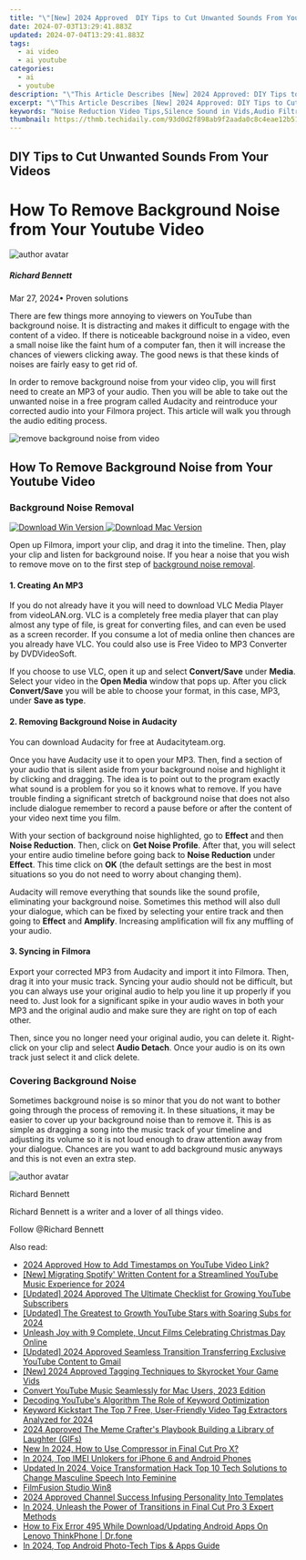 ```yaml
---
title: "\"[New] 2024 Approved  DIY Tips to Cut Unwanted Sounds From Your Videos\""
date: 2024-07-03T13:29:41.883Z
updated: 2024-07-04T13:29:41.883Z
tags:
  - ai video
  - ai youtube
categories:
  - ai
  - youtube
description: "\"This Article Describes [New] 2024 Approved: DIY Tips to Cut Unwanted Sounds From Your Videos\""
excerpt: "\"This Article Describes [New] 2024 Approved: DIY Tips to Cut Unwanted Sounds From Your Videos\""
keywords: "Noise Reduction Video Tips,Silence Sound in Vids,Audio Filtration Guide,Remove Background Noise,Clean Video Soundscape,Mute Unwanted Audio,Soundproofing Videos"
thumbnail: https://thmb.techidaily.com/93d0d2f898ab9f2aada0c8c4eae12b5163704e3e0107a7a0c827d88713775503.png
---
```


## DIY Tips to Cut Unwanted Sounds From Your Videos

# How To Remove Background Noise from Your Youtube Video

![author avatar](https://images.wondershare.com/filmora/article-images/richard-bennett.jpg)

##### Richard Bennett

 Mar 27, 2024• Proven solutions

There are few things more annoying to viewers on YouTube than background noise. It is distracting and makes it difficult to engage with the content of a video. If there is noticeable background noise in a video, even a small noise like the faint hum of a computer fan, then it will increase the chances of viewers clicking away. The good news is that these kinds of noises are fairly easy to get rid of.

In order to remove background noise from your video clip, you will first need to create an MP3 of your audio. Then you will be able to take out the unwanted noise in a free program called Audacity and reintroduce your corrected audio into your Filmora project. This article will walk you through the audio editing process.

![remove background noise from video](https://images.wondershare.com/filmora/article-images/2021/remove-background-noise-from-video.jpg)

## How To Remove Background Noise from Your Youtube Video

### Background Noise Removal

[![Download Win Version](https://images.wondershare.com/filmora/guide/download-btn-win.jpg) ](https://tools.techidaily.com/wondershare/filmora/download/) [![Download Mac Version](https://images.wondershare.com/filmora/guide/download-btn-mac.jpg) ](https://tools.techidaily.com/wondershare/filmora/download/)

Open up Filmora, import your clip, and drag it into the timeline. Then, play your clip and listen for background noise. If you hear a noise that you wish to remove move on to the first step of [background noise removal](https://tools.techidaily.com/wondershare/filmora/download/).

#### 1\.  Creating An MP3

If you do not already have it you will need to download VLC Media Player from videoLAN.org. VLC is a completely free media player that can play almost any type of file, is great for converting files, and can even be used as a screen recorder. If you consume a lot of media online then chances are you already have VLC. You could also use is Free Video to MP3 Converter by DVDVideoSoft.

If you choose to use VLC, open it up and select **Convert/Save** under **Media**. Select your video in the **Open Media** window that pops up. After you click **Convert/Save** you will be able to choose your format, in this case, MP3, under **Save as type**.

#### 2\.  Removing Background Noise in Audacity

You can download Audacity for free at Audacityteam.org.

Once you have Audacity use it to open your MP3\. Then, find a section of your audio that is silent aside from your background noise and highlight it by clicking and dragging. The idea is to point out to the program exactly what sound is a problem for you so it knows what to remove. If you have trouble finding a significant stretch of background noise that does not also include dialogue remember to record a pause before or after the content of your video next time you film.

With your section of background noise highlighted, go to **Effect** and then **Noise Reduction**. Then, click on **Get Noise Profile**. After that, you will select your entire audio timeline before going back to **Noise Reduction** under **Effect**. This time click on **OK** (the default settings are the best in most situations so you do not need to worry about changing them).

Audacity will remove everything that sounds like the sound profile, eliminating your background noise. Sometimes this method will also dull your dialogue, which can be fixed by selecting your entire track and then going to **Effect** and **Amplify**. Increasing amplification will fix any muffling of your audio.

#### 3\. Syncing in Filmora

Export your corrected MP3 from Audacity and import it into Filmora. Then, drag it into your music track. Syncing your audio should not be difficult, but you can always use your original audio to help you line it up properly if you need to. Just look for a significant spike in your audio waves in both your MP3 and the original audio and make sure they are right on top of each other.

Then, since you no longer need your original audio, you can delete it. Right-click on your clip and select **Audio Detach**. Once your audio is on its own track just select it and click delete.

### Covering Background Noise

Sometimes background noise is so minor that you do not want to bother going through the process of removing it. In these situations, it may be easier to cover up your background noise than to remove it. This is as simple as dragging a song into the music track of your timeline and adjusting its volume so it is not loud enough to draw attention away from your dialogue. Chances are you want to add background music anyways and this is not even an extra step.

![author avatar](https://images.wondershare.com/filmora/article-images/richard-bennett.jpg)

Richard Bennett

Richard Bennett is a writer and a lover of all things video.

Follow @Richard Bennett


<ins class="adsbygoogle"
     style="display:block"
     data-ad-format="autorelaxed"
     data-ad-client="ca-pub-7571918770474297"
     data-ad-slot="1223367746"></ins>



<ins class="adsbygoogle"
     style="display:block"
     data-ad-client="ca-pub-7571918770474297"
     data-ad-slot="8358498916"
     data-ad-format="auto"
     data-full-width-responsive="true"></ins>

<span class="atpl-alsoreadstyle">Also read:</span>
<div><ul>
<li><a href="https://youtube-blog.techidaily.com/approved-how-to-add-timestamps-on-youtube-video-link/"><u>2024 Approved  How to Add Timestamps on YouTube Video Link?</u></a></li>
<li><a href="https://youtube-blog.techidaily.com/igrating-spotify-written-content-for-a-streamlined-youtube-music-experience-for-2024/"><u>[New] Migrating Spotify' Written Content for a Streamlined YouTube Music Experience for 2024</u></a></li>
<li><a href="https://youtube-blog.techidaily.com/ed-2024-approved-the-ultimate-checklist-for-growing-youtube-subscribers/"><u>[Updated] 2024 Approved  The Ultimate Checklist for Growing YouTube Subscribers</u></a></li>
<li><a href="https://youtube-blog.techidaily.com/ed-the-greatest-to-growth-youtube-stars-with-soaring-subs-for-2024/"><u>[Updated] The Greatest to Growth  YouTube Stars with Soaring Subs for 2024</u></a></li>
<li><a href="https://youtube-blog.techidaily.com/sh-joy-with-9-complete-uncut-films-celebrating-christmas-day-online/"><u>Unleash Joy with 9 Complete, Uncut Films Celebrating Christmas Day Online</u></a></li>
<li><a href="https://youtube-blog.techidaily.com/ed-2024-approved-seamless-transition-transferring-exclusive-youtube-content-to-gmail/"><u>[Updated] 2024 Approved  Seamless Transition  Transferring Exclusive YouTube Content to Gmail</u></a></li>
<li><a href="https://youtube-blog.techidaily.com/024-approved-tagging-techniques-to-skyrocket-your-game-vids/"><u>[New] 2024 Approved  Tagging Techniques to Skyrocket Your Game Vids</u></a></li>
<li><a href="https://youtube-blog.techidaily.com/rt-youtube-music-seamlessly-for-mac-users-2023-edition/"><u>Convert YouTube Music Seamlessly for Mac Users, 2023 Edition</u></a></li>
<li><a href="https://youtube-blog.techidaily.com/ing-youtubes-algorithm-the-role-of-keyword-optimization/"><u>Decoding YouTube's Algorithm  The Role of Keyword Optimization</u></a></li>
<li><a href="https://youtube-stream.techidaily.com/keyword-kickstart-the-top-7-free-user-friendly-video-tag-extractors-analyzed-for-2024/"><u>Keyword Kickstart  The Top 7 Free, User-Friendly Video Tag Extractors Analyzed for 2024</u></a></li>
<li><a href="https://some-approaches.techidaily.com/2024-approved-the-meme-crafters-playbook-building-a-library-of-laughter-gifs/"><u>2024 Approved  The Meme Crafter's Playbook  Building a Library of Laughter (GIFs)</u></a></li>
<li><a href="https://video-content-creator.techidaily.com/new-in-2024-how-to-use-compressor-in-final-cut-pro-x/"><u>New In 2024, How to Use Compressor in Final Cut Pro X?</u></a></li>
<li><a href="https://sim-unlock.techidaily.com/in-2024-top-imei-unlokers-for-iphone-6-and-android-phones-by-drfone-ios/"><u>In 2024, Top IMEI Unlokers for iPhone 6 and Android Phones</u></a></li>
<li><a href="https://sound-optimizing.techidaily.com/updated-in-2024-voice-transformation-hack-top-10-tech-solutions-to-change-masculine-speech-into-feminine/"><u>Updated In 2024, Voice Transformation Hack Top 10 Tech Solutions to Change Masculine Speech Into Feminine</u></a></li>
<li><a href="https://extra-lessons.techidaily.com/filmfusion-studio-win8/"><u>FilmFusion Studio Win8</u></a></li>
<li><a href="https://youtube-video-recordings.techidaily.com/2024-approved-channel-success-infusing-personality-into-templates/"><u>2024 Approved  Channel Success  Infusing Personality Into Templates</u></a></li>
<li><a href="https://ai-video-apps.techidaily.com/in-2024-unleash-the-power-of-transitions-in-final-cut-pro-3-expert-methods/"><u>In 2024, Unleash the Power of Transitions in Final Cut Pro 3 Expert Methods</u></a></li>
<li><a href="https://change-location.techidaily.com/how-to-fix-error-495-while-downloadupdating-android-apps-on-lenovo-thinkphone-drfone-by-drfone-fix-android-problems-fix-android-problems/"><u>How to Fix Error 495 While Download/Updating Android Apps On Lenovo ThinkPhone | Dr.fone</u></a></li>
<li><a href="https://some-skills.techidaily.com/in-2024-top-android-photo-tech-tips-and-apps-guide/"><u>In 2024, Top Android Photo-Tech Tips & Apps Guide</u></a></li>
</ul></div>
